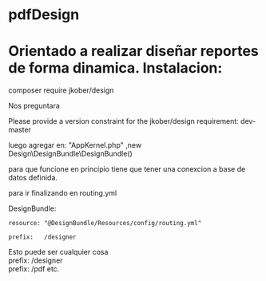 pdfDesign
=========
Orientado a realizar diseñar reportes de forma dinamica.
Instalacion:
============
composer require jkober/design

Nos preguntara

Please provide a version constraint for the jkober/design requirement: dev-master


luego agregar en:
"AppKernel.php"
            ,new Design\DesignBundle\DesignBundle()

para que funcione en principio tiene que tener una conexcion a base de datos definida.

para ir finalizando en routing.yml

DesignBundle:

    resource: "@DesignBundle/Resources/config/routing.yml"
    
    prefix:   /designer
    
    
Esto puede ser cualquier cosa    
      prefix:   /designer    
      prefix:   /pdf etc.          
